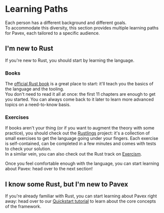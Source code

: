 # Learning Paths

Each person has a different background and different goals.  
To accommodate this diversity, this section provides multiple learning paths for Pavex, each tailored to a specific audience.

## I'm new to Rust

If you're new to Rust, you should start by learning the language.  

### Books

The [official Rust book](https://doc.rust-lang.org/book/) is a great place to start: it'll teach you the basics of the 
language and the tooling.  
You don't need to read it all at once: the first 11 chapters are enough to get you started.
You can always come back to it later to learn more advanced topics on a need-to-know basis.

### Exercises

If books aren't your thing (or if you want to augment the theory with some practice), you should check out the 
[Rustlings](https://github.com/rust-lang/rustlings) project:
it's a collection of small exercises to get the language going under your fingers.
Each exercise is self-contained, can be completed in a few minutes and comes with tests to check your solution.  
In a similar vein, you can also check out the Rust track on [Exercism](https://exercism.io/tracks/rust).

Once you feel comfortable enough with the language, you can start learning about Pavex: head over to the next section!

## I know some Rust, but I'm new to Pavex

If you're already familiar with Rust, you can start learning about Pavex right away: head over to our 
[Quickstart tutorial](quickstart/index.md) to learn about the core concepts of the framework.  